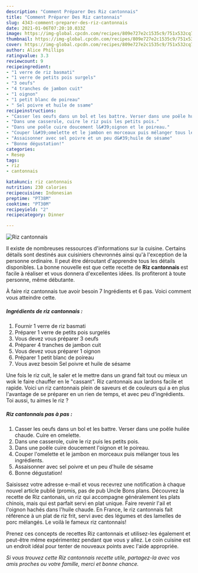```yaml
---
description: "Comment Préparer Des Riz cantonnais"
title: "Comment Préparer Des Riz cantonnais"
slug: 4343-comment-preparer-des-riz-cantonnais
date: 2021-01-06T07:20:10.033Z
image: https://img-global.cpcdn.com/recipes/809e727e2c1535c9/751x532cq70/riz-cantonnais-photo-principale-de-la-recette.jpg
thumbnail: https://img-global.cpcdn.com/recipes/809e727e2c1535c9/751x532cq70/riz-cantonnais-photo-principale-de-la-recette.jpg
cover: https://img-global.cpcdn.com/recipes/809e727e2c1535c9/751x532cq70/riz-cantonnais-photo-principale-de-la-recette.jpg
author: Alice Phillips
ratingvalue: 3.3
reviewcount: 9
recipeingredient:
- "1 verre de riz basmati"
- "1 verre de petits pois surgels"
- "3 oeufs"
- "4 tranches de jambon cuit"
- "1 oignon"
- "1 petit blanc de poireau"
- " Sel poivre et huile de ssame"
recipeinstructions:
- "Casser les oeufs dans un bol et les battre. Verser dans une poêle huilée chaude. Cuire en omelette."
- "Dans une casserole, cuire le riz puis les petits pois."
- "Dans une poêle cuire doucement l&#39;oignon et le poireau."
- "Couper l&#39;omelette et le jambon en morceaux puis mélanger tous les ingrédients."
- "Assaisonner avec sel poivre et un peu d&#39;huile de sésame"
- "Bonne dégustation!"
categories:
- Resep
tags:
- riz
- cantonnais

katakunci: riz cantonnais 
nutrition: 230 calories
recipecuisine: Indonesian
preptime: "PT38M"
cooktime: "PT30M"
recipeyield: "2"
recipecategory: Dinner

---
```



![Riz cantonnais](https://img-global.cpcdn.com/recipes/809e727e2c1535c9/751x532cq70/riz-cantonnais-photo-principale-de-la-recette.jpg)

Il existe de nombreuses ressources d'informations sur la cuisine. Certains détails sont destinés aux cuisiniers chevronnés ainsi qu'à l'exception de la personne ordinaire. Il peut être déroutant d'apprendre tous les détails disponibles. La bonne nouvelle est que cette recette de <strong> Riz cantonnais </strong> est facile à réaliser et vous donnera d'excellentes idées. Ils profiteront à toute personne, même débutante.

<!--inarticleads1-->

À faire riz cantonnais tue avoir besoin 7 Ingrédients et 6 pas. Voici comment vous atteindre cette.

##### Ingrédients de riz cantonnais :

1. Fournir 1 verre de riz basmati
1. Préparer 1 verre de petits pois surgelés
1. Vous devez vous préparer 3 oeufs
1. Préparer 4 tranches de jambon cuit
1. Vous devez vous préparer 1 oignon
1. Préparer 1 petit blanc de poireau
1. Vous avez besoin  Sel poivre et huile de sésame


Une fois le riz cuit, le saler et le mettre dans un grand fait tout ou mieux un wok le faire chauffer en le &#34;cassant&#34;. Riz cantonnais aux lardons facile et rapide. Voici un riz cantonnais plein de saveurs et de couleurs qui a en plus l&#39;avantage de se préparer en un rien de temps, et avec peu d&#39;ingrédients. Toi aussi, tu aimes le riz ? 

<!--inarticleads2-->

##### Riz cantonnais pas à pas :

1. Casser les oeufs dans un bol et les battre. Verser dans une poêle huilée chaude. Cuire en omelette.
1. Dans une casserole, cuire le riz puis les petits pois.
1. Dans une poêle cuire doucement l&#39;oignon et le poireau.
1. Couper l&#39;omelette et le jambon en morceaux puis mélanger tous les ingrédients.
1. Assaisonner avec sel poivre et un peu d&#39;huile de sésame
1. Bonne dégustation!


Saisissez votre adresse e-mail et vous recevrez une notification à chaque nouvel article publié (promis, pas de pub Uncle Bons plans. Découvrez la recette de Riz cantonais, un riz qui accompagne généralement les plats chinois, mais qui est parfait servi en plat unique. Faire revenir l&#39;ail et l&#39;oignon hachés dans l&#39;huile chaude. En France, le riz cantonnais fait référence à un plat de riz frit, servi avec des légumes et des lamelles de porc mélangés. Le voilà le fameux riz cantonnais! 

<!--inarticleads1-->

<p>
Prenez ces concepts de recettes Riz cantonnais et utilisez-les également et peut-être même expérimentez pendant que vous y allez. Le coin cuisine est un endroit idéal pour tenter de nouveaux points avec l'aide appropriée.
</p>

<p>
<i>Si vous trouvez cette Riz cantonnais recette utile, partagez-la avec vos amis proches ou votre famille, merci et bonne chance.</i>
</p>
